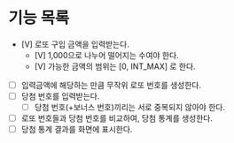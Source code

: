 # 기능 목록

- [V] 로또 구입 금액을 입력받는다.
    - [V] 1,000으로 나누어 떨어지는 수여야 한다.
    - [V] 가능한 금액의 범위는 [0, INT_MAX] 로 한다.
- [ ] 입력금액에 해당하는 만큼 무작위 로또 번호를 생성한다.
- [ ] 당첨 번호를 입력받는다.
    - [ ] 당첨 번호(+보너스 번호)끼리는 서로 중복되지 않아야 한다.
- [ ] 로또 번호들과 당첨 번호를 비교하여, 당첨 통계를 생성한다.
- [ ] 당첨 통계 결과를 화면에 표시한다.